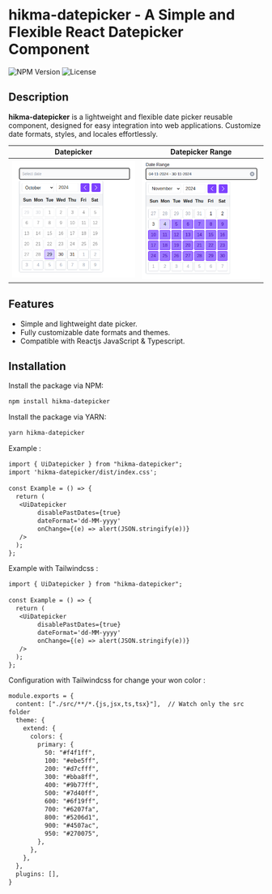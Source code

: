 # hikma-datepicker - A Simple and Flexible React Datepicker Component

![NPM Version](https://img.shields.io/npm/v/hikma-datepicker)
![License](https://img.shields.io/npm/l/hikma-datepicker)

## Description
**hikma-datepicker** is a lightweight and flexible date picker reusable component, designed for easy integration into web applications. Customize date formats, styles, and locales effortlessly.


|Datepicker|Datepicker Range|
|:-:|:-:|
|![Datepicker](./src/assets/datepicker.png)|![Datepicker Range](./src/assets/datepicker_range.png)|

## Features
- Simple and lightweight date picker.
- Fully customizable date formats and themes.
- Compatible with Reactjs JavaScript & Typescript.

## Installation

Install the package via NPM:

```bash
npm install hikma-datepicker
```

Install the package via YARN:

```bash
yarn hikma-datepicker
```
Example :
```
import { UiDatepicker } from "hikma-datepicker";
import 'hikma-datepicker/dist/index.css';

const Example = () => {
  return (
   <UiDatepicker 
        disablePastDates={true} 
        dateFormat='dd-MM-yyyy' 
        onChange={(e) => alert(JSON.stringify(e))} 
   />
  );
};
```

Example with Tailwindcss :
```
import { UiDatepicker } from "hikma-datepicker";

const Example = () => {
  return (
   <UiDatepicker 
        disablePastDates={true} 
        dateFormat='dd-MM-yyyy' 
        onChange={(e) => alert(JSON.stringify(e))} 
   />
  );
};
```
Configuration with Tailwindcss for change your won color :
```
module.exports = {
  content: ["./src/**/*.{js,jsx,ts,tsx}"],  // Watch only the src folder
  theme: {
    extend: {
      colors: {
        primary: {
          50: "#f4f1ff",
          100: "#ebe5ff",
          200: "#d7cfff",
          300: "#bba8ff",
          400: "#9b77ff",
          500: "#7d40ff",
          600: "#6f19ff",
          700: "#6207fa",
          800: "#5206d1",
          900: "#4507ac",
          950: "#270075",
        },
      },
    },
  },
  plugins: [],
}
```

